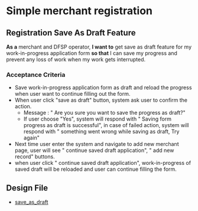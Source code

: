 # Simple merchant registration 
## Registration Save As Draft Feature 

**As a** merchant and DFSP operator, **I want to** get save as draft feature for my work-in-progress application form **so that** I can save my progress and prevent any loss of work when my work gets interrupted. 

### Acceptance Criteria

* Save work-in-progress application form as draft and reload the progress when user want to continue filling out the form.
* When user click "save as draft" button, system ask user to confirm the action.
    * Message : " Are you sure you want to save the progress as draft?"
    * If user choose "Yes", system will respond with " Saving form progress as draft is successful", in case of failed action, system will respond with " something went wrong while saving as draft, Try again"
* Next time user enter the system and navigate to add new merchant page, user will see " continue saved draft application", " add new record" buttons.  
* when user click " continue saved draft application", work-in-progress of saved draft will be reloaded and user can continue filling the form. 

## Design File
* [save_as_draft](https://www.figma.com/proto/sEFusJJ4pQedgXvfRixE7b/Merchant-Registry-Prototype?page-id=1435%3A7881&type=design&node-id=1435-8023&viewport=528%2C298%2C0.35&t=3AEfehrhNBILWl7q-1&scaling=scale-down&starting-point-node-id=1435%3A8023&show-proto-sidebar=1)